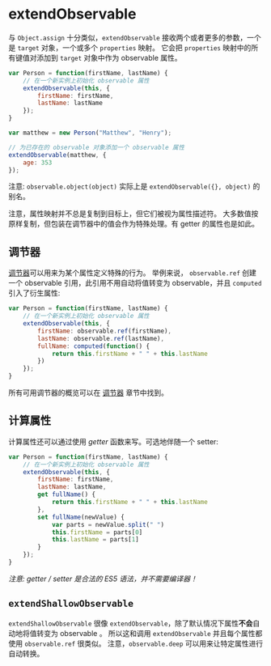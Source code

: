# extendObservable

与 `Object.assign` 十分类似，`extendObservable` 接收两个或者更多的参数，一个是 `target` 对象，一个或多个 `properties` 映射。
它会把 `properties` 映射中的所有键值对添加到 `target` 对象中作为 observable 属性。

```javascript
var Person = function(firstName, lastName) {
	// 在一个新实例上初始化 observable 属性
	extendObservable(this, {
		firstName: firstName,
		lastName: lastName
	});
}

var matthew = new Person("Matthew", "Henry");

// 为已存在的 observable 对象添加一个 observable 属性
extendObservable(matthew, {
	age: 353
});
```

注意:  `observable.object(object)` 实际上是 `extendObservable({}, object)` 的别名。


注意，属性映射并不总是复制到目标上，但它们被视为属性描述符。
大多数值按原样复制，但包装在调节器中的值会作为特殊处理。有 getter 的属性也是如此。

## 调节器

[调节器](modifiers.md)可以用来为某个属性定义特殊的行为。
举例来说， `observable.ref` 创建一个 observable 引用，此引用不用自动将值转变为 observable，并且 `computed` 引入了衍生属性:

```javascript
var Person = function(firstName, lastName) {
	// 在一个新实例上初始化 observable 属性
	extendObservable(this, {
		firstName: observable.ref(firstName),
		lastName: observable.ref(lastName),
		fullName: computed(function() {
			return this.firstName + " " + this.lastName
		})
	});
}
```

所有可用调节器的概览可以在 [调节器](modifiers.md) 章节中找到。

## 计算属性

计算属性还可以通过使用 *getter* 函数来写。可选地伴随一个 setter:

```javascript
var Person = function(firstName, lastName) {
	// 在一个新实例上初始化 observable 属性
	extendObservable(this, {
		firstName: firstName,
		lastName: lastName,
		get fullName() {
			return this.firstName + " " + this.lastName
		},
		set fullName(newValue) {
			var parts = newValue.split(" ")
			this.firstName = parts[0]
			this.lastName = parts[1]
		}
	});
}
```

_注意: getter / setter 是合法的 ES5 语法，并不需要编译器！_

## `extendShallowObservable`

`extendShallowObservable` 很像 `extendObservable`，除了默认情况下属性**不会**自动地将值转变为 observable 。
所以这和调用 `extendObservable` 并且每个属性都使用 `observable.ref` 很类似。
注意，`observable.deep` 可以用来让特定属性进行自动转换。
